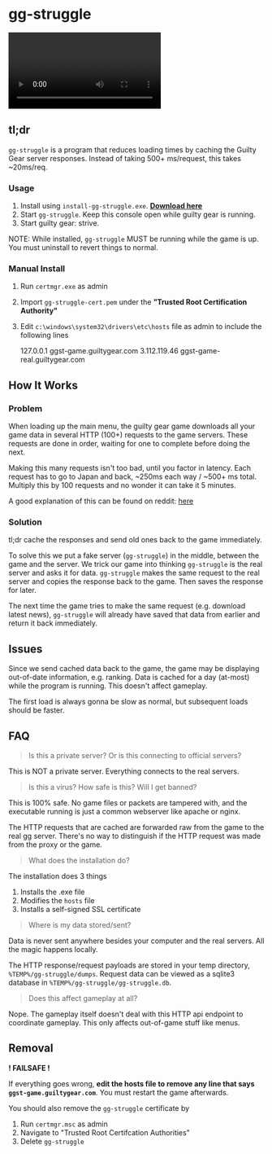 # gg-struggle

![Demo Video](media/ggmain.webm)

## tl;dr

`gg-struggle` is a program that reduces loading times by caching
the Guilty Gear server responses. Instead of taking 500+ ms/request,
this takes ~20ms/req.

### Usage

1. Install using `install-gg-struggle.exe`. **[Download here](https://git.yeet.st/attachments/141bca1c-fc95-43fb-9209-8cb29e45c5a9)**
2. Start `gg-struggle`. Keep this console open while guilty gear is running.
3. Start guilty gear: strive.

NOTE: While installed, `gg-struggle` MUST be running while the game is up.
You must uninstall to revert things to normal.

### Manual Install

1. Run `certmgr.exe` as admin
2. Import `gg-struggle-cert.pem` under the **"Trusted Root Certification Authority"**
3. Edit `c:\windows\system32\drivers\etc\hosts` file as admin to include the following lines

    127.0.0.1 ggst-game.guiltygear.com
    3.112.119.46 ggst-game-real.guiltygear.com

## How It Works

### Problem

When loading up the main menu, the guilty gear game downloads all your game
data in several HTTP (100+) requests to the game servers. These requests
are done in order, waiting for one to complete before doing the next.

Making this many requests isn't too bad, until you factor in latency.
Each request has to go to Japan and back, ~250ms each way / ~500+ ms total.
Multiply this by 100 requests and no wonder it can take it 5 minutes.

A good explanation of this can be found on reddit: [here](https://www.reddit.com/r/Guiltygear/comments/oaqwo5/analysis_of_network_traffic_at_game_startup)

### Solution

tl;dr cache the responses and send old ones back to the game immediately.

To solve this we put a fake server (`gg-struggle`) in the middle, between the game and the server.
We trick our game into thinking `gg-struggle` is the real server and asks
it for data. `gg-struggle` makes the same request to the real server and copies the response
back to the game. Then saves the response for later.

The next time the game tries to make the same request (e.g. download latest news),
`gg-struggle` will already have saved that data from earlier and return it back
immediately.

## Issues

Since we send cached data back to the game, the game may be displaying out-of-date information,
e.g. ranking. Data is cached for a day (at-most) while the program is running.
This doesn't affect gameplay.

The first load is always gonna be slow as normal, but subsequent loads should be faster.

## FAQ

> Is this a private server? Or is this connecting to official servers?

This is NOT a private server. Everything connects to the real servers.

> Is this a virus? How safe is this? Will I get banned?

This is 100% safe. No game files or packets are tampered with,
and the executable running is just a common webserver like apache or nginx.

The HTTP requests that are cached are forwarded raw from the
game to the real gg server. There's no way to distinguish if the HTTP
request was made from the proxy or the game.

> What does the installation do?

The installation does 3 things

1. Installs the .exe file
2. Modifies the `hosts` file
3. Installs a self-signed SSL certificate

> Where is my data stored/sent?

Data is never sent anywhere besides your computer and the real
servers. All the magic happens locally.

The HTTP response/request payloads are stored in your temp directory,
`%TEMP%/gg-struggle/dumps`. Request data can be viewed as a sqlite3
database in `%TEMP%/gg-struggle/gg-struggle.db`.

> Does this affect gameplay at all?

Nope. The gameplay itself doesn't deal with this HTTP api endpoint
to coordinate gameplay. This only affects out-of-game stuff like menus.

## Removal

**! FAILSAFE !**

If everything goes wrong, **edit the hosts file to remove any line that
says `ggst-game.guiltygear.com`**. You must restart the game afterwards.

You should also remove the `gg-struggle` certificate by

1. Run `certmgr.msc` as admin
2. Navigate to "Trusted Root Certifcation Authorities"
3. Delete `gg-struggle`
